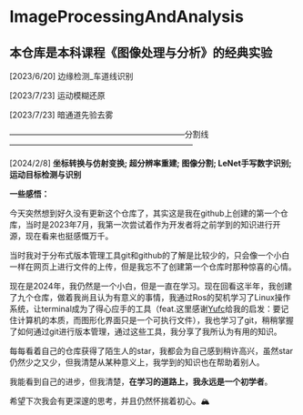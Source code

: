 # ImageProcessingAndAnalysis
## 本仓库是本科课程《图像处理与分析》的经典实验
 [2023/6/20] 边缘检测_车道线识别

 [2023/7/23] 运动模糊还原

 [2023/7/23] 暗通道先验去雾

——————————————————————分割线———————————————————————

[2024/2/8] **坐标转换与仿射变换; 超分辨率重建; 图像分割; LeNet手写数字识别; 运动目标检测与识别**

**一些感悟：**

今天突然想到好久没有更新这个仓库了，其实这是我在github上创建的第一个仓库，当时是2023年7月，我第一次尝试着作为开发者将之前学到的知识进行开源，现在看来也挺感慨万千。

当时我对于分布式版本管理工具git和github的了解是比较少的，只会像一个小白一样在网页上进行文件的上传，但是我忘不了创建第一个仓库时那种惊喜的心情。

现在是2024年，我仍然是一个小白，但是一直在学习。现在回看这半年，我创建了九个仓库，做着我尚且认为有意义的事情，我通过Ros的契机学习了Linux操作系统，让terminal成为了得心应手的工具（feat.这里感谢[Yufc](https://github.com/Yufccode)给我的启发：要记住计算机的本质，而图形化界面只是一个可执行文件），我也学习了git，稍稍掌握了如何通过git进行版本管理，通过这些工具，我分享了我所认为有用的知识。

每每看着自己的仓库获得了陌生人的star，我都会为自己感到稍许高兴，虽然star仍然少之又少，但我清楚从某种意义上，我学到的知识也在帮助着别人。

我能看到自己的进步，但我清楚，**在学习的道路上，我永远是一个初学者**。

希望下次我会有更深邃的思考，并且仍然怀揣着初心。🏔️
